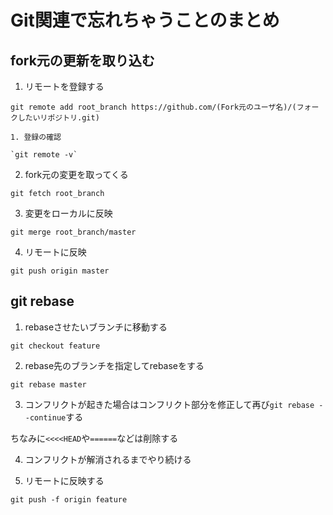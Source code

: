 # Git関連で忘れちゃうことのまとめ

## fork元の更新を取り込む

1. リモートを登録する

`git remote add root_branch https://github.com/(Fork元のユーザ名)/(フォークしたいリポジトリ.git)`

	1. 登録の確認

	`git remote -v`

2. fork元の変更を取ってくる

`git fetch root_branch`

3. 変更をローカルに反映

`git merge root_branch/master`

4. リモートに反映

`git push origin master`


## git rebase

1. rebaseさせたいブランチに移動する

`git checkout feature`

2. rebase先のブランチを指定してrebaseをする

`git rebase master`

3. コンフリクトが起きた場合はコンフリクト部分を修正して再び`git rebase --continue`する

ちなみに`<<<<HEAD`や`======`などは削除する

4. コンフリクトが解消されるまでやり続ける

5. リモートに反映する

`git push -f origin feature`